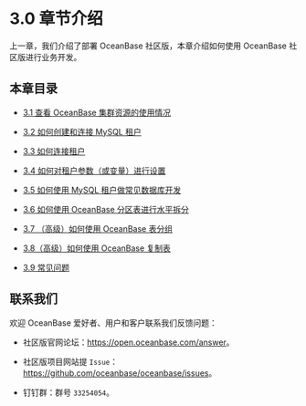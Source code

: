 # 3.0 章节介绍

上一章，我们介绍了部署 OceanBase 社区版，本章介绍如何使用 OceanBase 社区版进行业务开发。

## 本章目录

* [3.1 查看 OceanBase 集群资源的使用情况](../3.chapter-3-how-to-use-oceanbase-community-edition/2.3-1-view-the-usage-of-the-oceanbase-cluster-resources.md)

* [3.2 如何创建和连接 MySQL 租户](../3.chapter-3-how-to-use-oceanbase-community-edition/3.3-2-how-to-create-and-connect-a-mysql-tenant.md)

* [3.3 如何连接租户](../3.chapter-3-how-to-use-oceanbase-community-edition/4.3-3-how-to-connect-tenants.md)

* [3.4 如何对租户参数（或变量）进行设置](../3.chapter-3-how-to-use-oceanbase-community-edition/5.3-4-how-to-set-tenant-parameters.md)

* [3.5 如何使用 MySQL 租户做常见数据库开发](../3.chapter-3-how-to-use-oceanbase-community-edition/6.3-5-how-to-use-mysql-tenants-for-common-database-development.md)

* [3.6 如何使用 OceanBase 分区表进行水平拆分](../3.chapter-3-how-to-use-oceanbase-community-edition/7.3-6-how-to-split-data-horizontally-with-oceanbase-partition-table.md)

* [3.7 （高级）如何使用 OceanBase 表分组](../3.chapter-3-how-to-use-oceanbase-community-edition/8.3-7-advanced-how-to-use-oceanbase-table-grouping.md)

* [3.8（高级）如何使用 OceanBase 复制表](../3.chapter-3-how-to-use-oceanbase-community-edition/9.3-8-advanced-how-to-use-oceanbase-to-copy-tables.md)

* [3.9 常见问题](../3.chapter-3-how-to-use-oceanbase-community-edition/10.3-9-common-issues.md)

## 联系我们

欢迎 OceanBase 爱好者、用户和客户联系我们反馈问题：

* 社区版官网论坛：<https://open.oceanbase.com/answer>。

* 社区版项目网站提 `Issue`：<https://github.com/oceanbase/oceanbase/issues>。

* 钉钉群：群号 `33254054`。
